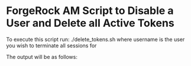# ForgeRock AM Script to Disable a User and Delete all Active Tokens

To execute this script run:
./delete_tokens.sh <username> where username is the user you wish to terminate all sessions for
  
The output will be as follows:

